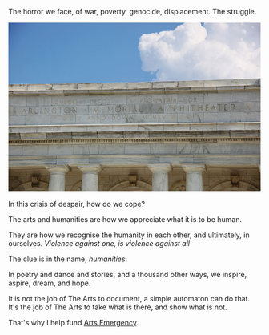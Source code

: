 [brutal]: #title "Why I donate to Arts Emergency"
[brutal]: #author "David Jones"

The horror we face, of war, poverty, genocide, displacement.
The struggle.

![Dulce et decorum est](image/Memorial_Amphitheater_-_rear_pediment_-_Arlington_National_Cemetery_-_2011.JPG
"Inscription reads Dulce et decorum est on Arlington Memorial Ampitheater")

In this crisis of despair, how do we cope?

The arts and humanities are how we appreciate what it is to be human.

They are how we recognise the humanity in each other,
and ultimately, in ourselves.
_Violence against one, is violence against all_

The clue is in the name, _humanities_.

In poetry and dance and stories, and a thousand other ways,
we inspire, aspire, dream, and hope.

It is not the job of The Arts to document,
a simple automaton can do that.
It's the job of The Arts to take what is there, and show what is not.

That's why I help fund [Arts Emergency](http://www.arts-emergency.org/).
